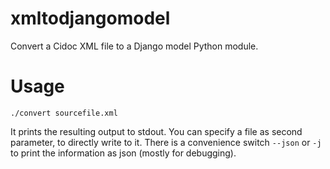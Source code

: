 xmltodjangomodel
================

Convert a Cidoc XML file to a Django model Python module.

# Usage

```
./convert sourcefile.xml
```

It prints the resulting output to stdout. You can specify a file as second parameter, to directly write to it.
There is a convenience switch `--json` or `-j` to print the information as json (mostly for debugging).
